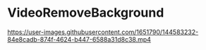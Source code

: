 # VideoRemoveBackground

https://user-images.githubusercontent.com/1651790/144583232-84e8cadb-874f-4624-b447-6588a31d8c38.mp4
